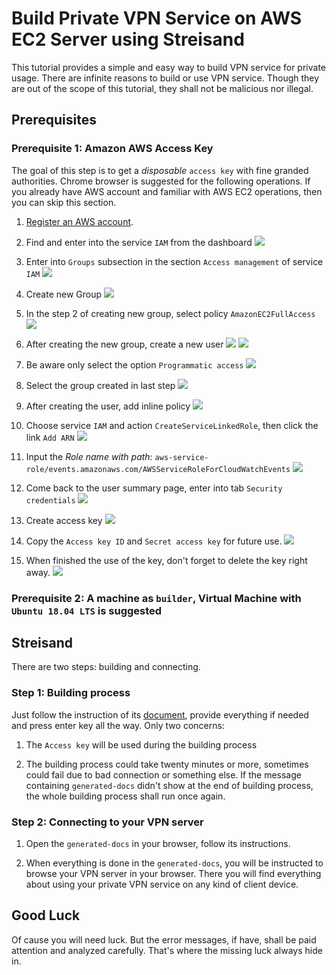 # Build Private VPN Service on AWS EC2 Server using Streisand

This tutorial provides a simple and easy way to build VPN service for private usage. There are infinite reasons to build or use VPN service. Though they are out of the scope of this tutorial, they shall not be malicious nor illegal. 

## Prerequisites
### Prerequisite 1: Amazon AWS Access Key
The goal of this step is to get a *disposable* `access key` with fine granded authorities. 
Chrome browser is suggested for the following operations.
If you already have AWS account and familiar with AWS EC2 operations, then you can skip this section.

  1. [Register an AWS account](https://aws.amazon.com).
  
  2. Find and enter into the service `IAM` from the dashboard
  ![](./resources/20191208-awsvpn/2019-12-08-11.23.27.png)

  3. Enter into `Groups` subsection in the section `Access management` of service `IAM`
  ![](./resources/20191208-awsvpn/2019-12-08-11.25.02.png)

  4. Create new Group
  ![](resources/20191208-awsvpn/2019-12-08-11.26.13.png)

  5. In the step 2 of creating new group, select policy `AmazonEC2FullAccess`
  ![](resources/20191208-awsvpn/2019-12-08-11.27.52.png)

  6. After creating the new group, create a new user
  ![](resources/20191208-awsvpn/2019-12-08-11.28.35.png)
  ![](resources/20191208-awsvpn/2019-12-08-11.29.35.png)

  7. Be aware only select the option `Programmatic access`
  ![](resources/20191208-awsvpn/2019-12-08-11.30.13.png)

  8. Select the group created in last step
  ![](resources/20191208-awsvpn/2019-12-08-11.31.56.png)

  9. After creating the user, add inline policy
  ![](resources/20191208-awsvpn/2019-12-08-11.33.28.png)

  10. Choose service `IAM` and action `CreateServiceLinkedRole`, then click the link `Add ARN`
  ![](resources/20191208-awsvpn/2019-12-08-11.35.49.png)

  11. Input the *Role name with path*: `aws-service-role/events.amazonaws.com/AWSServiceRoleForCloudWatchEvents`
  ![](resources/20191208-awsvpn/2019-12-08-11.42.40.png)

  12. Come back to the user summary page, enter into tab `Security credentials`
  ![](resources/20191208-awsvpn/2019-12-08-11.45.41.png)

  13. Create access key
  ![](resources/20191208-awsvpn/2019-12-08-11.47.02.png)

  14. Copy the `Access key ID` and `Secret access key` for future use.
  ![](resources/20191208-awsvpn/2019-12-08-11.47.21.png)
  
  15. When finished the use of the key, don't forget to delete the key right away.
  ![](resources/20191208-awsvpn/2019-12-08-11.48.02.png)

### Prerequisite 2: A machine as `builder`, Virtual Machine with `Ubuntu 18.04 LTS` is suggested


## Streisand
There are two steps: building and connecting.

### Step 1: Building process
Just follow the instruction of its [document](https://github.com/StreisandEffect/streisand), provide everything if needed and press enter key all the way. Only two concerns:

1. The `Access key` will be used during the building process

2. The building process could take twenty minutes or more, sometimes could fail due to bad connection or something else. If the message containing `generated-docs` didn't show at the end of building process, the whole building process shall run once again.

### Step 2: Connecting to your VPN server
1. Open the `generated-docs` in your browser, follow its instructions. 

2. When everything is done in the `generated-docs`, you will be instructed to browse your VPN server in your browser. There you will find everything about using your private VPN service on any kind of client device.

## Good Luck
Of cause you will need luck. But the error messages, if have, shall be paid attention and analyzed carefully. That's where the missing luck always hide in.